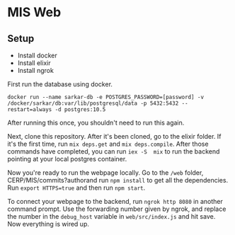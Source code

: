 # MIS Web

## Setup
- Install docker
- Install elixir
- Install ngrok

First run the database using docker.

`docker run --name sarkar-db -e POSTGRES_PASSWORD=[password] -v /docker/sarkar/db:var/lib/postgresql/data -p 5432:5432 --restart=always -d postgres:10.5`

After running this once, you shouldn't need to run this again. 

Next, clone this repository. After it's been cloned, go to the elixir folder. If it's the first time, run `mix deps.get` and `mix deps.compile`. After those commands have completed, you can run `iex -S  mix` to run the backend pointing at your local postgres container.

Now you're ready to run the webpage locally. Go to the `/web` folder, CERP/MIS/commits?authorand run `npm install` to get all the dependencies. Run `export HTTPS=true` and then run `npm start`. 

To connect your webpage to the backend, run `ngrok http 8080` in another command prompt. Use the forwarding number given by ngrok, and replace the number in the `debug_host` variable in `web/src/index.js` and hit save. Now everything is wired up.


